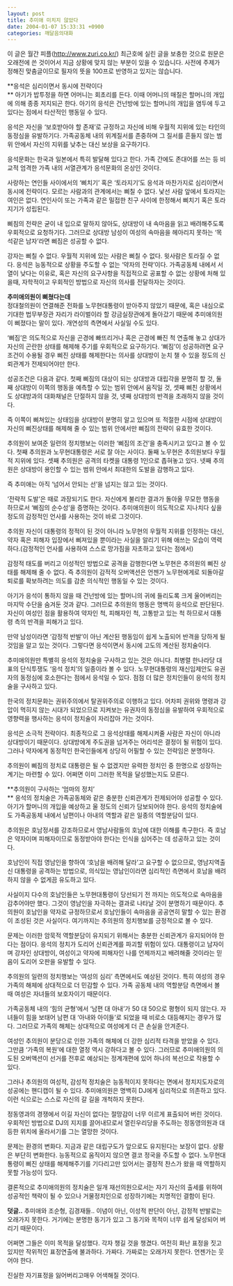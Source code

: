 ```yaml
---
layout: post
title: 추미애 미치지 않았다
date: 2004-01-07 15:33:31 +0900
categories: 깨달음의대화
---
```

이 글은 월간 피플(<http://www.zuri.co.kr/>) 최근호에 실린 글을 보충한 것으로 원문은 오래전에 쓴 것이어서 지금 상황에 맞지 않는 부분이 있을 수 있습니다. 사전에 주제가 정해진 맞춤글이므로 필자의 뜻을 100프로 반영하고 있지는 않습니다. 

**응석은 심리이면서 동시에 전략이다   
** 아기가 밥투정을 하면 어머니는 회초리를 든다. 이때 어머니의 매질은 할머니의 개입에 의해 종종 저지되곤 한다. 아기의 응석은 건넌방에 있는 할머니의 개입을 염두에 두고 있다는 점에서 타산적인 행동일 수 있다. 

응석은 자신을 ‘보호받아야 할 존재’로 규정하고 자신에 비해 우월적 지위에 있는 타인의 동정심을 유발하기다. 가족공동체 내의 위계질서를 존중하며 그 질서를 흔들지 않는 범위 안에서 자신의 지위를 낮추는 대신 보상을 요구하기다. 

응석문화는 한국과 일본에서 특히 발달해 있다고 한다. 가족 간에도 존대어를 쓰는 등 비교적 엄격한 가족 내의 서열관계가 응석문화의 온상인 것이다. 

사랑하는 연인들 사이에서의 ‘삐치기’ 혹은 ‘토라지기’도 응석과 마찬가지로 심리이면서 동시에 전략이다. 모르는 사람과의 관계에서는 삐칠 수 없다. 낯선 사람 앞에서 토라지는 여인은 없다. 연인사이 또는 가족과 같은 밀접한 친구 사이에 한정해서 삐치기 혹은 토라지기가 성립된다. 

삐침의 전략은 굳이 내 입으로 말하지 않아도, 상대방이 내 속마음을 읽고 배려해주도록 우회적으로 요청하기다. 그러므로 상대방 남성이 여성의 속마음을 헤아리지 못하는 ‘목석같은 남자’라면 삐짐은 성공할 수 없다. 

강자는 삐칠 수 없다. 우월적 지위에 있는 사람은 삐칠 수 없다. 윗사람은 토라질 수 없다. 응석은 능동적으로 상황을 주도할 수 없는 ‘약자의 전략’이다. 가족공동체 내에서 서열이 낮다는 이유로, 혹은 자신의 요구사항을 직접적으로 공표할 수 없는 상황에 처해 있을때, 자학적이고 우회적인 방법으로 자신의 의사를 전달하자는 것이다. 

**추미애의원이 삐쳤다는데**   
정대철의원이 연결해준 전화를 노무현대통령이 받아주지 않았기 때문에, 혹은 내심으로 기대한 법무부장관 자리가 라이벌이라 할 강금실장관에게 돌아갔기 때문에 추미애의원이 삐졌다는 말이 있다. 개연성의 측면에서 사실일 수도 있다. 

‘삐짐’은 의도적으로 자신을 곤경에 빠뜨리거나 혹은 곤경에 빠진 척 연출해 놓고 상대가 자신의 곤란한 상태를 해제해 주기를 우회적으로 요구하기다. ‘삐짐’이 성공하려면 요구조건이 수용될 경우 삐진 상태를 해제한다는 의사를 상대방이 눈치 챌 수 있을 정도의 신뢰관계가 전제되어야만 한다. 

성공조건은 다음과 같다. 첫째 삐짐의 대상이 되는 상대방과 대립각을 분명히 할 것, 둘째 상대방이 이쪽의 행동을 예측할 수 있는 범위 안에서 움직일 것, 셋째 삐친 상황에서도 상대방과의 대화채널은 단절하지 않을 것, 넷째 상대방의 반격을 초래하지 않을 것이다. 

즉 이쪽이 삐쳐있는 상태임을 상대방이 분명히 알고 있으며 또 적절한 시점에 상대방이 자신의 삐진상태를 해제해 줄 수 있는 범위 안에서만 삐짐의 전략이 유효한 것이다. 

추의원이 보여준 일련의 정치행보는 이러한 ‘삐짐의 조건’을 충족시키고 있다고 볼 수 있다. 첫째 추의원과 노무현대통령은 서로 잘 아는 사이다. 둘째 노무현은 추의원보다 우월적 지위에 있다. 셋째 추의원은 공격의 타켓을 대통령 1인으로 좁혀놓고 있다. 넷째 추의원은 상대방이 용인할 수 있는 범위 안에서 최대한의 도발을 감행하고 있다. 

즉 추미애는 아직 ‘넘어서 안되는 선’을 넘지는 않고 있는 것이다. 

‘전략적 도발’은 때로 과장되기도 한다. 자신에게 불리한 결과가 돌아올 무모한 행동을 하므로서 ‘삐짐의 순수성’을 증명하는 것이다. 추미애의원이 의도적으로 지나치다 싶을 정도의 감정적인 언사를 사용하는 것이 바로 그것이다. 

추의원 자신이 대통령의 정적이 된 것이 아니라 노무현의 우월적 지위를 인정하는 대신, 약자 혹은 피해자 입장에서 삐져있을 뿐이라는 사실을 알리기 위해 애쓰는 모습이 역력하다.(감정적인 언사를 사용하여 스스로 망가짐을 자초하고 있다는 점에서)

감정적 태도를 버리고 이성적인 방법으로 공격을 감행한다면 노무현은 추의원의 삐진 상태를 해제해 줄 수 없다. 즉 추의원이 감적적 오버액션은 언젠가 노무현에게로 되돌아갈 퇴로를 확보하려는 의도를 감춘 의식적인 행동일 수 있는 것이다. 

아기가 응석이 통하지 않을 때 건넌방에 있는 할머니의 귀에 들리도록 크게 울어버리는 마지막 수단을 숨겨둔 것과 같다. 그러므로 추의원의 행동은 명백히 응석으로 판단된다. 자신이 여성인 점을 활용하여 약자인 척, 피해자인 척, 고통받고 있는 척 하므로서 대통령 측의 반격을 피해가고 있다. 

만약 남성이라면 ‘감정적 반발’이 아닌 계산된 행동임이 쉽게 노출되어 반격을 당하게 될 것임을 알고 있는 것이다. 그렇다면 응석이면서 동시에 고도의 계산된 정치술이다. 

추미애의원만 특별히 응석의 정치술을 구사하고 있는 것은 아니다. 최병렬 한나라당 대표의 단식투쟁도 ‘응석 정치’의 일종이라 볼 수 있다. 노무현대통령의 재신임제안도 유권자의 동정심에 호소한다는 점에서 응석일 수 있다. 점점 더 많은 정치인들이 응석의 정치술을 구사하고 있다. 

한국의 정치문화는 권위주의에서 탈권위주의로 이행하고 있다. 어차피 권위와 명령과 강압이 먹히지 않는 시대가 되었으므로 지켜보는 유권자의 동정심을 유발하여 우회적으로 영향력을 행사하는 응석이 정치술이 자리잡아 가는 것이다. 

응석은 소극적 전략이다. 최종적으로 그 응석상태를 해제시켜줄 사람은 자신이 아니라 상대방이기 때문이다. 상대방에게 주도권을 넘겨주는 어리석은 결정이 될 위험이 있다. 그러나 약자에게 동정적인 한국인들에게 상당히 어필할 수 있는 전략임은 분명하다. 

추의원이 삐짐의 정치로 대통령은 될 수 없겠지만 유력한 정치인 중 한명으로 성장하는 계기는 마련할 수 있다. 어쩌면 이미 그러한 목적을 달성했는지도 모른다. 

**추의원이 구사하는 ‘엄마의 정치’  
** 응석의 정치술은 가족공동체와 같은 충분한 신뢰관계가 전제되어야 성공할 수 있다. 아기가 할머니의 개입을 예상하고 울 정도의 신뢰가 담보되어야 한다. 응석의 정치술에도 가족공동체 내에서 남편이나 아내의 역할과 같은 일종의 역할분담이 있다. 

추의원은 호남정서를 강조하므로서 영남사람들의 호남에 대한 이해를 촉구한다. 즉 호남은 약자이며 피해자이므로 동정받아야 한다는 인식을 심어주는 데 성공하고 있는 것이다. 

호남인이 직접 영남인을 향하여 ‘호남을 배려해 달라’고 요구할 수 없으므로, 영남지역출신 대통령을 공격하는 방법으로, 의식있는 영남인이라면 심리적인 측면에서 호남을 배려하지 않을 수 없게끔 유도하고 있다. 

사실이지 다수의 호남인들은 노무현대통령이 당선되기 전 까지는 의도적으로 속마음을 감추어야만 했다. 그것이 영남인을 자극하는 결과로 나타날 것이 분명하기 때문이다. 추의원이 호남인을 약자로 규정하므로서 호남인들이 속마음을 공공연히 말할 수 있는 환경이 조성된 것은 사실이다. 여기까지는 추의원의 정치행보를 긍정적으로 볼 수 있다. 

문제는 이러한 암묵적 역할분담이 유지되기 위해서는 충분한 신뢰관계가 유지되어야 한다는 점이다. 응석의 정치가 도리어 신뢰관계를 파괴할 위험이 있다. 대통령이고 남자이며 강자인 상대방이, 여성이고 약자에 피해자인 나를 언제까지고 배려해줄 것이라는 믿음이 도리어 오판을 유발할 수 있다. 

추의원의 일련의 정치행보는 ‘여성의 심리’ 측면에서도 예상된 것이다. 특히 여성의 경우 가족의 해체에 상대적으로 더 민감할 수 있다. 가족 공동체 내의 역할분담 측면에서 볼 때 여성은 자녀들의 보호자이기 때문이다. 

가족공동체 내의 ‘힘의 균형’에서 ‘남편 대 아내’가 50 대 50으로 평형이 되지 않는다. 자녀들이 힘을 보태어 남편 대 ‘아내와 아이들’로 되었을 때 비로소 대등해지는 경우가 많다. 그러므로 가족의 해체는 상대적으로 여성에게 더 큰 손실을 안겨준다. 

여성인 추의원이 분당으로 인한 가족의 해체에 더 강한 심리적 타격을 받았을 수 있다. 그만큼 ‘가족의 복원’에 대한 열정 역시 강하다고 볼 수 있다. 그러므로 추미애의원의 의도된 오버액션이 선거를 전후로 예상되는 정계개편에 있어 하나의 복선으로 작용할 수 있다. 

그러나 추의원의 여성적, 감성적 정치술은 능동적이지 못하다는 면에서 정치지도자로의 성공에는 핸디캡이 될 수 있다. 추미애의원은 명백히 DJ에게 심리적으로 의존하고 있다. 이런 식으로는 스스로 자신의 갈 길을 개척하지 못한다. 

정동영과의 경쟁에서 이길 자신이 없다는 절망감이 너무 이르게 표출되어 버린 것이다. 우회적인 방법으로 DJ의 지지를 끌어내므로서 열린우리당을 주도하는 정동영의원과 대등한 위치에 올라서기를 그는 열망한 것이다. 

문제는 환경의 변화다. 지금과 같은 대립구도가 앞으로도 유지된다는 보장이 없다. 상황은 부단히 변화한다. 능동적으로 움직이지 않으면 결코 정국을 주도할 수 없다. 노무현대통령이 삐진 상태를 해제해주기를 기다리고만 있어서는 결정적 찬스가 왔을 때 역할하지 못할 가능성이 있다. 

결론적으로 추미애의원의 정치술은 일개 재선의원으로서는 자기 자신의 출세를 위하여 성공적인 책략이 될 수 있으나 거물정치인으로 성장하기에는 치명적인 결함이 된다. 

**덧글..** 추미애와 조순형, 김경재들.. 이념이 아닌, 이성적 판단이 아닌, 감정적 반발로는 오래가지 못한다. 거기에는 분명한 동기가 있고 그 동기와 목적이 너무 쉽게 달성되어 버리기 때문이다. 

어쩌면 그들은 이미 목적을 달성했다. 각자 챙길 것을 챙겼다. 여전히 화난 표정을 짓고 있지만 작위적인 표정연출에 불과하다. 가짜다. 가짜로는 오래가지 못한다. 언젠가는 웃어야 한다. 

진실한 자기표정을 잃어버리고매우 어색해질 것이다.